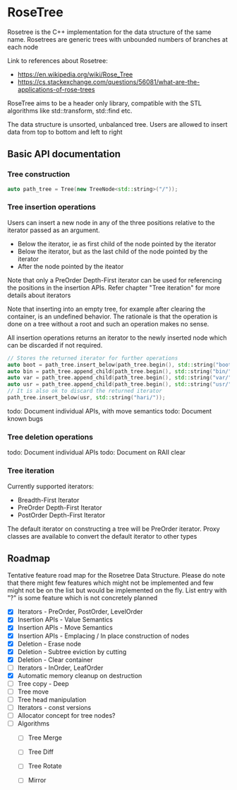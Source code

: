 # RoseTree
Rosetree is the C++ implementation for the data structure of the same name. Rosetrees are generic trees with unbounded numbers of branches at each node

Link to references about Rosetree:
* https://en.wikipedia.org/wiki/Rose_Tree
* https://cs.stackexchange.com/questions/56081/what-are-the-applications-of-rose-trees

RoseTree aims to be a header only library, compatible with the STL algorithms
like std::transform, std::find etc.

The data structure is unsorted, unbalanced tree. Users are
allowed to insert data from top to bottom and left to right

## Basic API documentation
### Tree construction

```c++
auto path_tree = Tree(new TreeNode<std::string>("/"));
```

### Tree insertion operations
Users can insert a new node in any of the three positions relative to the iterator passed as an argument.
* Below the iterator, ie as first child of the node pointed by the iterator
* Below the iterator, but as the last child of the node pointed by the iterator
* After the node pointed by the iteator

Note that only a PreOrder Depth-First iterator can be used for referencing the
positions in the insertion APIs. Refer chapter "Tree iteration" for more details
about iterators

Note that inserting into an empty tree, for example after clearing the container,
is an undefined behavior. The rationale is that the operation is done on a tree
without a root and such an operation makes no sense.

All insertion operations returns an iterator to the newly inserted node which
can be discarded if not required.
```c++
// Stores the returned iterator for further operations
auto boot = path_tree.insert_below(path_tree.begin(), std::string("boot/"));
auto bin = path_tree.append_child(path_tree.begin(), std::string("bin/"));
auto var = path_tree.append_child(path_tree.begin(), std::string("var/"));
auto usr = path_tree.append_child(path_tree.begin(), std::string("usr/"));
// It is also ok to discard the returned iterator
path_tree.insert_below(usr, std::string("hari/"));
```
todo: Document individual APIs, with move semantics
todo: Document known bugs

### Tree deletion operations
todo: Document individual APIs
todo: Document on RAII clear

### Tree iteration
Currently supported iterators:
* Breadth-First Iterator
* PreOrder Depth-First Iterator
* PostOrder Depth-First Iterator

The default iterator on constructing a tree will be PreOrder iterator. Proxy
classes are available to convert the default iterator to other types

## Roadmap
Tentative feature road map for the Rosetree Data Structure. Please do note that
there might few features which might not be implemented and few might not be
on the list but would be implemented on the fly. List entry with "?" is some
feature which is not concretely planned
- [x] Iterators - PreOrder, PostOrder, LevelOrder
- [x] Insertion APIs - Value Semantics
- [x] Insertion APIs - Move Semantics
- [x] Insertion APIs - Emplacing / In place construction of nodes
- [x] Deletion - Erase node
- [x] Deletion - Subtree eviction by cutting
- [x] Deletion - Clear container
- [ ] Iterators - InOrder, LeafOrder
- [x] Automatic memory cleanup on destruction
- [ ] Tree copy - Deep
- [ ] Tree move
- [ ] Tree head manipulation
- [ ] Iterators - const versions
- [ ] Allocator concept for tree nodes?
- [ ] Algorithms
  - [ ] Tree Merge
  - [ ] Tree Diff
  - [ ] Tree Rotate
  - [ ] Mirror

